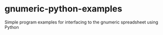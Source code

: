 # gnumeric-python-examples
Simple program examples for interfacing to the gnumeric spreadsheet using Python
